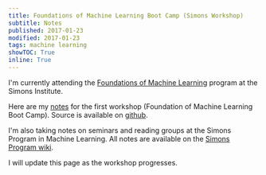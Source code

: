 ```yaml
---
title: Foundations of Machine Learning Boot Camp (Simons Workshop)
subtitle: Notes
published: 2017-01-23
modified: 2017-01-23
tags: machine learning
showTOC: True
inline: True
---
```


I'm currently attending the [Foundations of Machine Learning](https://simons.berkeley.edu/programs/machinelearning2017) program at the Simons Institute. 

Here are my [notes](https://www.dropbox.com/s/cbwmt7i2o9p0ki0/simons_ml.pdf?dl=0) for the first workshop (Foundation of Machine Learning Boot Camp). Source is available on [github](https://github.com/holdenlee/simons-ml).

I'm also taking notes on seminars and reading groups at the Simons Program in Machine Learning. All notes are available on the [Simons Program wiki](http://simons.squidhive.net/Notes).

I will update this page as the workshop progresses.
